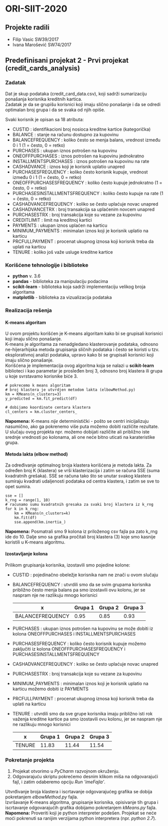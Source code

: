 # ORI-SIIT-2020

## Projekte radili 
* Filip Vasic SW39/2017
* Ivana Marošević SW74/2017

## Predefinisani projekat 2 - Prvi projekat (credit_cards_analysis)

### Zadatak 
Dat je skup podataka (credit_card_data.csv), koji sadrži sumarizaciju ponašanja korisnika kreditnih kartica.  
Zadatak je da se grupišu korisnici koji imaju slično ponašanje i da se odredi optimalan broj grupa i da se svaka od njih opiše. 

Svaki korisnik je opisan sa 18 atributa:
* CUSTID : identifikacioni broj nosioca kreditne kartice (kategorička) 
* BALANCE : stanje na računu dostupno za kupovinu
* BALANCEFREQUENCY : koliko često se menja balans, vrednost između 0 i 1 (1 = često, 0 = retko)
* PURCHASES : ukupan iznos potrošen na kupovinu
* ONEOFFPURCHASES : iznos potrošen na kupovinu jednokratno
* INSTALLMENTSPURCHASES : iznos potrošen na kupovinu na rate
* CASHADVANCE : iznos koji je korisnik uplatio unapred
* PURCHASESFREQUENCY : koliko često korisnik kupuje, vrednost između 0 i 1 (1 = često, 0 = retko)
* ONEOFFPURCHASESFREQUENCY : koliko često kupuje jednokratno (1 = često, 0 = retko)
* PURCHASESINSTALLMENTSFREQUENCY : koliko često kupuje na rate (1 = često, 0 = retko)
* CASHADVANCEFREQUENCY : koliko se često uplaćuje novac unapred
* CASHADVANCETRX : broj transakcija sa uplaćenim novcem unapred
* PURCHASESTRX : broj transakcija koje su vezane za kupovinu
* CREDITLIMIT : limit na kreditnoj kartici
* PAYMENTS : ukupan iznos uplaćen na karticu
* MINIMUM_PAYMENTS : minimalan iznos koji je korisnik uplatio na karticu
* PRCFULLPAYMENT : procenat ukupnog iznosa koji korisnik treba da uplati na karticu
* TENURE : koliko još važe usluge kreditne kartice

### Korišćene tehnologije i biblioteke
* **python** v. 3.6
* **pandas** - biblioteka za manipulaciju podacima
* **scikit-learn** - biblioteka koja sadrži implementaciju velikog broja algoritama
* **matplotlib** - biblioteka za vizualizacija podataka

### Realizacija rešenja 

#### K-means algoritam
U ovom projektu korišćen je K-means algoritam kako bi se grupisali korisnici koji imaju slično ponašanje.  
K-means je algoritama za nenadgledano klasterovanje podataka, odnosno ne-hijerarhijska metoda grupisanja sličnih podataka i često se koristi u tzv. eksplorativnoj analizi podataka, upravo kako bi se grupisali korisnici koji imaju slično ponašanje.  
Korišćena je implementacija ovog algoritma koja se nalazi u **scikit-learn** biblioteci i kao parametar je prosleđen broj 3, odnosno broj klastera ili grupa u koje svrstavamo korisnike biće 3.
```
# pokrecemo k means algoritam
# broj klastera je utvrdjen metodom lakta (elbowMethod.py)
km = KMeans(n_clusters=3)
y_predicted = km.fit_predict(df)

# dobijamo koordinate centara klastera
cl_centers = km.cluster_centers_
```
**Napomena:** K-means *nije* deterministički - pošto se centri inicijalizuju nasumično, ako ga pokrenemo više puta možemo dobiti različite rezultate. U slučaju ovog projekta npr. možemo dobijati različite ali približno iste srednje vrednosti po kolonama, ali one neće bitno uticati na karateristike grupa.

#### Metoda lakta (elbow method)
Za određivanje optimalnog broja klastera korišćena je metoda lakta. Za određen broj K (klastera) se vrši klasterizacija i zatim se računa SSE (suma kvadratnih grešaka). SSE se računa tako što se unutar svakog klastera sumiraju kvadrati udaljenosti podataka od centra klastera, i zatim se sve to opet sumira. 
```
sse = []
k_rng = range(1, 10)
# racunamo sumu kvadratnih gresaka za svaki broj klastera iz k_rng
for k in k_rng:
    km = KMeans(n_clusters=k)
    km.fit(df)
    sse.append(km.inertia_)
```
**Napomena:** Posmatrali smo 9 kolona iz priloženog csv fajla pa zato k_rng ide do 10.
Dalje smo sa grafika pročitali broj klastera (3) koje smo kasnije koristili u K-means algoritmu.

#### Izostavljanje kolona
Prilikom grupisanja korisnika, izostavili smo pojedine kolone:
* CUSTID : pojedinačno obeležje korisnika nam ne znači u ovom slučaju
* BALANCEFREQUENCY : utvrdili smo da se svim grupama korisnika približno često menja balans pa smo izostavili ovu kolonu, jer se naspram nje ne razlikuju mnogo korisnici

  x| Grupa 1|Grupa 2|Grupa 3 
  -- | -------|-------|------  
  BALANCEFREQUENCY | 0.95 | 0.85 | 0.93  
  
* PURCHASES : ukupan iznos potrošen na kupovinu se može dobiti iz kolona ONEOFFPURCHASES i INSTALLMENTSPURCHASES
* PURCHASESFREQUENCY : koliko često korisnik kupuje možemo zaključiti iz kolona ONEOFFPURCHASESFREQUENCY i PURCHASESINSTALLMENTSFREQUENCY
* CASHADVANCEFREQUENCY : koliko se često uplaćuje novac unapred
* PURCHASESTRX : broj transakcija koje su vezane za kupovinu
* MINIMUM_PAYMENTS : minimalan iznos koji je korisnik uplatio na karticu možemo dobiti iz PAYMENTS
* PRCFULLPAYMENT : procenat ukupnog iznosa koji korisnik treba da uplati na karticu 
* TENURE : utvrdili smo da sve grupe korisnika imaju približno isti rok važenja kreditne kartice pa smo izostavili ovu kolonu, jer se naspram nje ne razlikuju mnogo korisnici

  x| Grupa 1|Grupa 2|Grupa 3 
  -- | -------|-------|------  
  TENURE | 11.83 | 11.44 | 11.54 

### Pokretanje projekta
1. Projekat otvorimo u *PyCharm* razvojnom okruženju.
1. Odgovarajuću skriptu pokrećemo desnim klikom miša na odgovarajući fajl, i zatim odaberemo opciju *Run 'imeFajla'*.  

Utvrđivanje broja klastera i iscrtavanje odgovarajućeg grafika se dobija pokretanjem *elbowMethod.py* fajla.  
Izvršavanje K-means algoritma, grupisanje korisnika, opisivanje tih grupa i iscrtavanje odgovarajućih grafika dobijamo pokretanjem *kMeans.py* fajla.
**Napomena:** Proveriti koji je python interpreter podešen. Projekat se neće moći pokrenuti sa ranijim verzijama python interpretera (npr. *python 2.7*).
